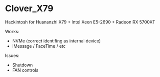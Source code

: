 # Clover_X79
Hackintosh for Huananzhi X79 + Intel Xeon E5-2690 + Radeon RX 5700XT

Works:
- NVMe (correct identifing as internal device)
- iMessage / FaceTime / etc

Issues:
- Shutdown
- FAN controls
